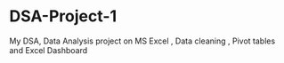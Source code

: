 # DSA-Project-1
My DSA, Data Analysis project on MS Excel , Data cleaning , Pivot tables and Excel Dashboard
